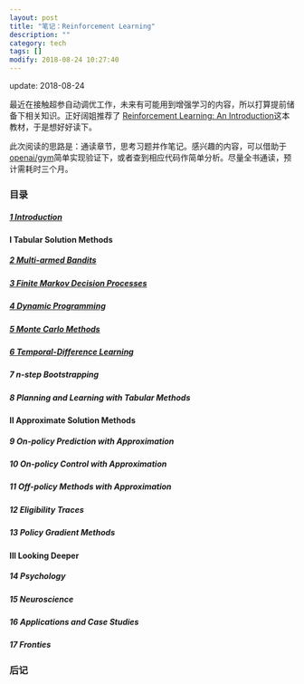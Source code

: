 ```yaml
---
layout: post
title: "笔记：Reinforcement Learning"
description: ""
category: tech
tags: []
modify: 2018-08-24 10:27:40
---
```


update: 2018-08-24


最近在接触超参自动调优工作，未来有可能用到增强学习的内容，所以打算提前储备下相关知识。正好阔姐推荐了
[Reinforcement Learning: An Introduction](http://incompleteideas.net/book/bookdraft2018feb28.pdf)这本教材，于是想好好读下。

此次阅读的思路是：通读章节，思考习题并作笔记。感兴趣的内容，可以借助于[openai/gym](https://github.com/openai/gym)简单实现验证下，或者查到相应代码作简单分析。尽量全书通读，预计需耗时三个月。


### 目录


##### [1 Introduction](http://nbviewer.jupyter.org/github/facaiy/book_notes/blob/master/Reinforcement_Learing_An_Introduction/Introduction/note.ipynb)

#### I Tabular Solution Methods

##### [2 Multi-armed Bandits](http://nbviewer.jupyter.org/github/facaiy/book_notes/blob/master/Reinforcement_Learing_An_Introduction/Multi-armed_Bandits/note.ipynb)

##### [3 Finite Markov Decision Processes](http://nbviewer.jupyter.org/github/facaiy/book_notes/blob/master/Reinforcement_Learing_An_Introduction/Finite_Markov_Decision_Processes/note.ipynb)

##### [4 Dynamic Programming](http://nbviewer.jupyter.org/github/facaiy/book_notes/blob/master/Reinforcement_Learing_An_Introduction/Dynamic_Programming/note.ipynb)

##### [5 Monte Carlo Methods](http://nbviewer.jupyter.org/github/facaiy/book_notes/blob/master/Reinforcement_Learing_An_Introduction/Monte_Carlo_Methods/note.ipynb)

##### [6 Temporal-Difference Learning](http://nbviewer.jupyter.org/github/facaiy/book_notes/blob/master/Reinforcement_Learing_An_Introduction/Temporal_Difference_Learning/note.ipynb)

##### 7 n-step Bootstrapping

##### 8 Planning and Learning with Tabular Methods

#### II Approximate Solution Methods

##### 9 On-policy Prediction with Approximation

##### 10 On-policy Control with Approximation

##### 11 Off-policy Methods with Approximation

##### 12 Eligibility Traces

##### 13 Policy Gradient Methods

#### III Looking Deeper

##### 14 Psychology

##### 15 Neuroscience

##### 16 Applications and Case Studies

##### 17 Fronties


### 后记
